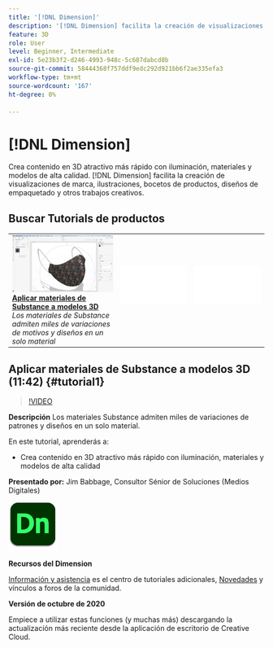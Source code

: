 ```yaml
---
title: '[!DNL Dimension]'
description: '[!DNL Dimension] facilita la creación de visualizaciones de marca, ilustraciones, bocetos de productos, diseños de empaquetado y otros trabajos creativos'
feature: 3D
role: User
level: Beginner, Intermediate
exl-id: 5e23b3f2-d246-4993-948c-5c687dabcd8b
source-git-commit: 58444368f757ddf9edc292d921bb6f2ae335efa3
workflow-type: tm+mt
source-wordcount: '167'
ht-degree: 0%

---
```


# [!DNL Dimension]

Crea contenido en 3D atractivo más rápido con iluminación, materiales y modelos de alta calidad. [!DNL Dimension] facilita la creación de visualizaciones de marca, ilustraciones, bocetos de productos, diseños de empaquetado y otros trabajos creativos.

## Buscar Tutorials de productos

<table style="table-layout:fixed">
<tr>
 <td>
   <a href="dimension.md#tutorial1">
      <img alt="Aplicar materiales de Substance a modelos 3D" src="../assets/dimension_substanceAndGraphics_babbage_thumbnail.jpg" />
   </a>
    <div>
   <a href="dimension.md#tutorial1"><strong>Aplicar materiales de Substance a modelos 3D</strong></a>
    </div>
    <em>Los materiales de Substance admiten miles de variaciones de motivos y diseños en un solo material</em>
    <br>
  </td>
  <td>
    <img alt="Separador" src="../assets/Whitespacer.png" />
    <div>
    <br>
  </td>
  <td>
    <img alt="Separador" src="../assets/Whitespacer.png" />
    <div>
    <br>
  </td>
</tr>
</table>

## Aplicar materiales de Substance a modelos 3D (11:42) {#tutorial1}

>[!VIDEO](https://video.tv.adobe.com/v/326944?hidetitle=true)

**Descripción**
Los materiales Substance admiten miles de variaciones de patrones y diseños en un solo material.

En este tutorial, aprenderás a:
* Crea contenido en 3D atractivo más rápido con iluminación, materiales y modelos de alta calidad

**Presentado por:**
Jim Babbage, Consultor Sénior de Soluciones (Medios Digitales)

![Logotipo de Dimension](../assets/dn_appicon_96.png)

**Recursos del Dimension**

[Información y asistencia](https://helpx.adobe.com/support/dimension.html) es el centro de tutoriales adicionales, [Novedades](https://helpx.adobe.com/dimension/user-guide.html/dimension/using/whats-new.ug.html) y vínculos a foros de la comunidad.

**Versión de octubre de 2020**

Empiece a utilizar estas funciones (y muchas más) descargando la actualización más reciente desde la aplicación de escritorio de Creative Cloud.
